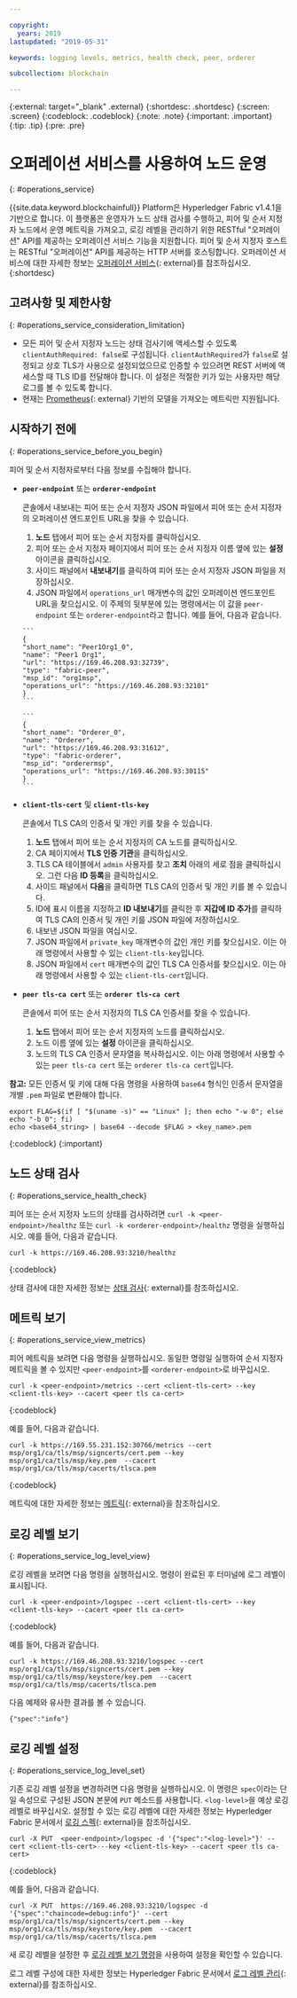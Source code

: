 ```yaml
---

copyright:
  years: 2019
lastupdated: "2019-05-31"

keywords: logging levels, metrics, health check, peer, orderer

subcollection: blockchain

---
```


{:external: target="_blank" .external}
{:shortdesc: .shortdesc}
{:screen: .screen}
{:codeblock: .codeblock}
{:note: .note}
{:important: .important}
{:tip: .tip}
{:pre: .pre}

# 오퍼레이션 서비스를 사용하여 노드 운영
{: #operations_service}

{{site.data.keyword.blockchainfull}} Platform은 Hyperledger Fabric v1.4.1을 기반으로 합니다. 이 플랫폼은 운영자가 노드 상태 검사를 수행하고, 피어 및 순서 지정자 노드에서 운영 메트릭을 가져오고, 로깅 레벨을 관리하기 위한 RESTful "오퍼레이션" API를 제공하는 오퍼레이션 서비스 기능을 지원합니다. 피어 및 순서 지정자 호스트는 RESTful "오퍼레이션" API를 제공하는 HTTP 서버를 호스팅합니다.  오퍼레이션 서비스에 대한 자세한 정보는 [오퍼레이션 서비스](https://hyperledger-fabric.readthedocs.io/en/release-1.4/operations_service.html){: external}를 참조하십시오.
{:shortdesc}


## 고려사항 및 제한사항
{: #operations_service_consideration_limitation}

- 모든 피어 및 순서 지정자 노드는 상태 검사기에 액세스할 수 있도록 `clientAuthRequired: false`로 구성됩니다. `clientAuthRequired`가 `false`로 설정되고 상호 TLS가 사용으로 설정되었으므로 인증할 수 있으려면 REST 서버에 액세스할 때 TLS ID를 전달해야 합니다. 이 설정은 적절한 키가 있는 사용자만 해당 로그를 볼 수 있도록 합니다.
- 현재는 [Prometheus](https://hyperledger-fabric.readthedocs.io/en/release-1.4/operations_service.html#prometheus){: external} 기반의 모델을 가져오는 메트릭만 지원됩니다. 

## 시작하기 전에
{: #operations_service_before_you_begin}

피어 및 순서 지정자로부터 다음 정보를 수집해야 합니다.

- **`peer-endpoint`** 또는 **`orderer-endpoint`**

  콘솔에서 내보내는 피어 또는 순서 지정자 JSON 파일에서 피어 또는 순서 지정자의 오퍼레이션 엔드포인트 URL을 찾을 수 있습니다.

    1. **노드** 탭에서 피어 또는 순서 지정자를 클릭하십시오.
    2. 피어 또는 순서 지정자 페이지에서 피어 또는 순서 지정자 이름 옆에 있는 **설정** 아이콘을 클릭하십시오.
    3. 사이드 패널에서 **내보내기**를 클릭하여 피어 또는 순서 지정자 JSON 파일을 저장하십시오.
    4. JSON 파일에서 `operations_url` 매개변수의 값인 오퍼레이션 엔드포인트 URL을 찾으십시오. 이 주제의 뒷부분에 있는 명령에서는 이 값을 `peer-endpoint` 또는 `orderer-endpoint`라고 합니다. 예를 들어, 다음과 같습니다.

      ```
      {
      "short_name": "Peer1Org1_0",
      "name": "Peer1 Org1",
      "url": "https://169.46.208.93:32739",
      "type": "fabric-peer",
      "msp_id": "org1msp",
      "operations_url": "https://169.46.208.93:32101"
      }
      ```

      ```
      {
      "short_name": "Orderer_0",
      "name": "Orderer",
      "url": "https://169.46.208.93:31612",
      "type": "fabric-orderer",
      "msp_id": "orderermsp",
      "operations_url": "https://169.46.208.93:30115"
      }
      ```

- **`client-tls-cert`** 및 **`client-tls-key`**

  콘솔에서 TLS CA의 인증서 및 개인 키를 찾을 수 있습니다.

  1. **노드** 탭에서 피어 또는 순서 지정자의 CA 노드를 클릭하십시오.
  2. CA 페이지에서 **TLS 인증 기관**을 클릭하십시오.
  3. TLS CA 테이블에서 `admin` 사용자를 찾고 **조치** 아래의 세로 점을 클릭하십시오. 그런 다음 **ID 등록**을 클릭하십시오.
  4. 사이드 패널에서 **다음**을 클릭하면 TLS CA의 인증서 및 개인 키를 볼 수 있습니다.
  5. ID에 표시 이름을 지정하고 **ID 내보내기**를 클릭한 후 **지갑에 ID 추가**를 클릭하여 TLS CA의 인증서 및 개인 키를 JSON 파일에 저장하십시오.
  6. 내보낸 JSON 파일을 여십시오.
  7. JSON 파일에서 `private_key` 매개변수의 값인 개인 키를 찾으십시오. 이는 아래 명령에서 사용할 수 있는 `client-tls-key`입니다.
  8. JSON 파일에서 `cert` 매개변수의 값인 TLS CA 인증서를 찾으십시오. 이는 아래 명령에서 사용할 수 있는 `client-tls-cert`입니다.

- **`peer tls-ca cert`** 또는 **`orderer tls-ca cert`**

  콘솔에서 피어 또는 순서 지정자의 TLS CA 인증서를 찾을 수 있습니다.

  1. **노드** 탭에서 피어 또는 순서 지정자의 노드를 클릭하십시오.
  2. 노드 이름 옆에 있는 **설정** 아이콘을 클릭하십시오.
  3. 노드의 TLS CA 인증서 문자열을 복사하십시오. 이는 아래 명령에서 사용할 수 있는 `peer tls-ca cert` 또는 `orderer tls-ca cert`입니다.

**참고:** 모든 인증서 및 키에 대해 다음 명령을 사용하여 `base64` 형식인 인증서 문자열을 개별 `.pem` 파일로 변환해야 합니다.
  ```
  export FLAG=$(if [ "$(uname -s)" == "Linux" ]; then echo "-w 0"; else echo "-b 0"; fi)
  echo <base64_string> | base64 --decode $FLAG > <key_name>.pem
  ```
  {:codeblock}
{:important}


## 노드 상태 검사
{: #operations_service_health_check}

피어 또는 순서 지정자 노드의 상태를 검사하려면 `curl -k <peer-endpoint>/healthz` 또는 `curl -k <orderer-endpoint>/healthz` 명령을 실행하십시오. 예를 들어, 다음과 같습니다.

```
curl -k https://169.46.208.93:3210/healthz
```
{:codeblock}

상태 검사에 대한 자세한 정보는 [상태 검사](https://hyperledger-fabric.readthedocs.io/en/release-1.4/operations_service.html#health-checks){: external}를 참조하십시오. 


## 메트릭 보기
{: #operations_service_view_metrics}

피어 메트릭을 보려면 다음 명령을 실행하십시오. 동일한 명령일 실행하여 순서 지정자 메트릭을 볼 수 있지만 `<peer-endpoint>`를 `<orderer-endpoint>`로 바꾸십시오.

```
curl -k <peer-endpoint>/metrics --cert <client-tls-cert> --key <client-tls-key> --cacert <peer tls ca-cert>
```
{:codeblock}

예를 들어, 다음과 같습니다.

```
curl -k https://169.55.231.152:30766/metrics --cert msp/org1/ca/tls/msp/signcerts/cert.pem --key msp/org1/ca/tls/msp/key.pem  --cacert msp/org1/ca/tls/msp/cacerts/tlsca.pem
```
{:codeblock}


메트릭에 대한 자세한 정보는 [메트릭](https://hyperledger-fabric.readthedocs.io/en/release-1.4/operations_service.html#metrics){: external}을 참조하십시오. 


## 로깅 레벨 보기
{: #operations_service_log_level_view}

로깅 레벨을 보려면 다음 명령을 실행하십시오. 명령이 완료된 후 터미널에 로그 레벨이 표시됩니다.

```
curl -k <peer-endpoint>/logspec --cert <client-tls-cert> --key <client-tls-key> --cacert <peer tls ca-cert>
```
{:codeblock}

예를 들어, 다음과 같습니다.
```
curl -k https://169.46.208.93:3210/logspec --cert msp/org1/ca/tls/msp/signcerts/cert.pem --key msp/org1/ca/tls/msp/keystore/key.pem  --cacert msp/org1/ca/tls/msp/cacerts/tlsca.pem
```

<!--
```
curl https://169.46.208.93:3210/logspec --cert temp/1mycluster-test-32240/msp/org1/ca/tls/msp/signcerts/cert.pem --key temp/1mycluster-test-32240/msp/org1/ca/tls/msp/keystore/3fb20abb935f88b83a8da68317a44a4fa0953d7ec6d06bb19a6fc3979a603095_sk  --cacert temp/1mycluster-test-32240/msp/org1/ca/tls/msp/cacerts/169-55-231-152-30021-tlsca.pem
```
-->

다음 예제와 유사한 결과를 볼 수 있습니다.

```
{"spec":"info"}
```

## 로깅 레벨 설정
{: #operations_service_log_level_set}

기존 로깅 레벨 설정을 변경하려면 다음 명령을 실행하십시오. 이 명령은 `spec`이라는 단일 속성으로 구성된 JSON 본문에 `PUT` 메소드를 사용합니다. `<log-level>`을 예상 로깅 레벨로 바꾸십시오. 설정할 수 있는 로깅 레벨에 대한 자세한 정보는 Hyperledger Fabric 문서에서 [로깅 스펙](https://hyperledger-fabric.readthedocs.io/en/release-1.4/logging-control.html#logging-specification){: external}을 참조하십시오. 

```
curl -X PUT  <peer-endpoint>/logspec -d '{"spec":"<log-level>"}' --cert <client-tls-cert> --key <client-tls-key> --cacert <peer tls ca-cert>
```
{:codeblock}

예를 들어, 다음과 같습니다.
```
curl -X PUT  https://169.46.208.93:3210/logspec -d '{"spec":"chaincode=debug:info"}' --cert msp/org1/ca/tls/msp/signcerts/cert.pem --key msp/org1/ca/tls/msp/keystore/key.pem  --cacert msp/org1/ca/tls/msp/cacerts/tlsca.pem
```

새 로깅 레벨을 설정한 후 [로깅 레벨 보기 명령](#operations_service_log_level_view)을 사용하여 설정을 확인할 수 있습니다.

<!--
```
curl -X PUT  https://169.46.208.93:3210/logspec -d '{"spec":"chaincode=debug:info"}' --cert temp/1mycluster-test-32240/msp/org1/ca/tls/msp/signcerts/cert.pem --key temp/1mycluster-test-32240/msp/org1/ca/tls/msp/keystore/3fb20abb935f88b83a8da68317a44a4fa0953d7ec6d06bb19a6fc3979a603095_sk  --cacert temp/1mycluster-test-32240/msp/org1/ca/tls/msp/cacerts/169-55-231-152-30021-tlsca.pem
```
-->

로그 레벨 구성에 대한 자세한 정보는 Hyperledger Fabric 문서에서 [로그 레벨 관리](https://hyperledger-fabric.readthedocs.io/en/release-1.4/operations_service.html#log-level-management){: external}를 참조하십시오. 

